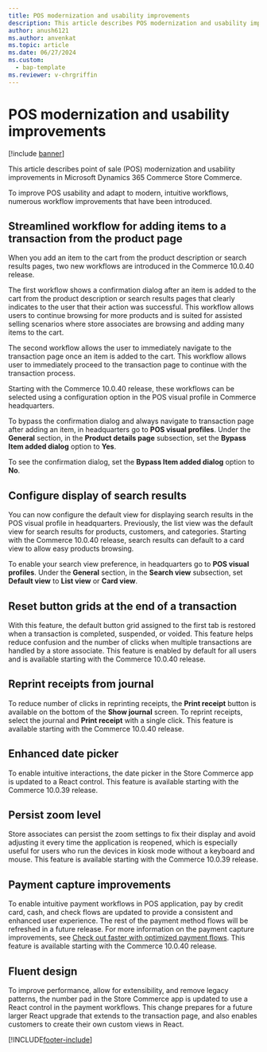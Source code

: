 ```yaml
---
title: POS modernization and usability improvements
description: This article describes POS modernization and usability improvements in Microsoft Dynamics 365 Commerce Store Commerce.
author: anush6121
ms.author: anvenkat 
ms.topic: article 
ms.date: 06/27/2024
ms.custom: 
  - bap-template
ms.reviewer: v-chrgriffin
---
```


# POS modernization and usability improvements

[!include [banner](../includes/banner.md)]

This article describes point of sale (POS) modernization and usability improvements in Microsoft Dynamics 365 Commerce Store Commerce.

To improve POS usability and adapt to modern, intuitive workflows, numerous workflow improvements that have been introduced. 

## Streamlined workflow for adding items to a transaction from the product page

When you add an item to the cart from the product description or search results pages, two new workflows are introduced in the Commerce 10.0.40 release. 

The first workflow shows a confirmation dialog after an item is added to the cart from the product description or search results pages that clearly indicates to the user that their action was successful. This workflow allows users to continue browsing for more products and is suited for assisted selling scenarios where store associates are browsing and adding many items to the cart.

The second workflow allows the user to immediately navigate to the transaction page once an item is added to the cart. This workflow allows user to immediately proceed to the transaction page to continue with the transaction process. 

Starting with the Commerce 10.0.40 release, these workflows can be selected using a configuration option in the POS visual profile in Commerce headquarters. 

To bypass the confirmation dialog and always navigate to transaction page after adding an item, in headquarters go to **POS visual profiles**. Under the **General** section, in the **Product details page** subsection, set the **Bypass Item added dialog** option to **Yes**.

To see the confirmation dialog, set the **Bypass Item added dialog** option to **No**.

## Configure display of search results

You can now configure the default view for displaying search results in the POS visual profile in headquarters. Previously, the list view was the default view for search results for products, customers, and categories. Starting with the Commerce 10.0.40 release, search results can default to a card view to allow easy products browsing.

To enable your search view preference, in headquarters go to **POS visual profiles**. Under the **General** section, in the **Search view** subsection, set **Default view** to **List view** or **Card view**.

## Reset button grids at the end of a transaction

With this feature, the default button grid assigned to the first tab is restored when a transaction is completed, suspended, or voided. This feature helps reduce confusion and the number of clicks when multiple transactions are handled by a store associate. This feature is enabled by default for all users and is available starting with the Commerce 10.0.40 release. 

## Reprint receipts from journal

To reduce number of clicks in reprinting receipts, the **Print receipt** button is available on the bottom of the **Show journal** screen. To reprint receipts, select the journal and **Print receipt** with a single click. This feature is available starting with the Commerce 10.0.40 release.

## Enhanced date picker

To enable intuitive interactions, the date picker in the Store Commerce app is updated to a React control. This feature is available starting with the Commerce 10.0.39 release. 

## Persist zoom level

Store associates can persist the zoom settings to fix their display and avoid adjusting it every time the application is reopened, which is especially useful for users who run the devices in kiosk mode without a keyboard and mouse. This feature is available starting with the Commerce 10.0.39 release. 

## Payment capture improvements 

To enable intuitive payment workflows in POS application, pay by credit card, cash, and check flows are updated to provide a consistent and enhanced user experience. The rest of the payment method flows will be refreshed in a future release. For more information on the payment capture improvements, see [Check out faster with optimized payment flows](dev-itpro/faster-checkout-pos.md). This feature is available starting with the Commerce 10.0.40 release.

## Fluent design

To improve performance, allow for extensibility, and remove legacy patterns, the number pad in the Store Commerce app is updated to use a React control in the payment workflows. This change prepares for a future larger React upgrade that extends to the transaction page, and also enables customers to create their own custom views in React.



[!INCLUDE[footer-include](../includes/footer-banner.md)]


